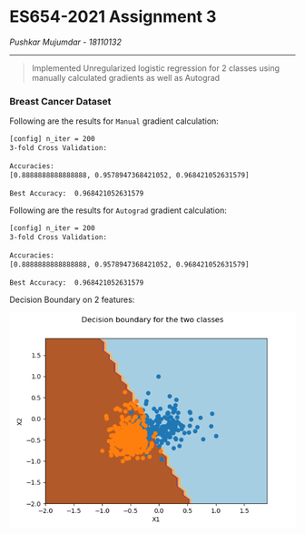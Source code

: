# ES654-2021 Assignment 3

*Pushkar Mujumdar* - *18110132*

------

> Implemented Unregularized logistic regression for 2 classes using manually calculated gradients as well as Autograd 

### Breast Cancer Dataset

Following are the results for ```Manual``` gradient calculation:  
```
[config] n_iter = 200
3-fold Cross Validation:

Accuracies:
[0.8888888888888888, 0.9578947368421052, 0.968421052631579]

Best Accuracy:  0.968421052631579
```

Following are the results for ```Autograd``` gradient calculation:
```
[config] n_iter = 200
3-fold Cross Validation:

Accuracies:
[0.8888888888888888, 0.9578947368421052, 0.968421052631579]

Best Accuracy:  0.968421052631579
```

Decision Boundary on 2 features:

![Decision Boundary](./plots/decision_boundary_2cls.png)